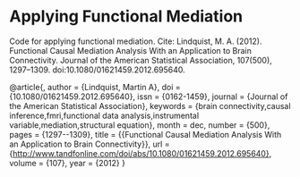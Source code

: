 Applying Functional Mediation
====================

Code for applying functional mediation. Cite: Lindquist, M. A. (2012). Functional Causal Mediation Analysis With an Application to Brain Connectivity. Journal of the American Statistical Association, 107(500), 1297–1309. doi:10.1080/01621459.2012.695640.

@article{,
author = {Lindquist, Martin A},
doi = {10.1080/01621459.2012.695640},
issn = {0162-1459},
journal = {Journal of the American Statistical Association},
keywords = {brain connectivity,causal inference,fmri,functional data analysis,instrumental variable,mediation,structural equation},
month = dec,
number = {500},
pages = {1297--1309},
title = {{Functional Causal Mediation Analysis With an Application to Brain Connectivity}},
url = {http://www.tandfonline.com/doi/abs/10.1080/01621459.2012.695640},
volume = {107},
year = {2012}
}

